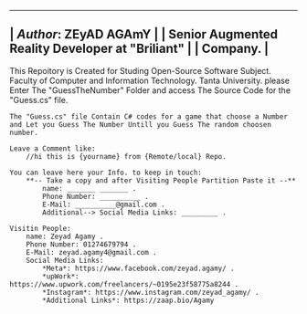 
---------------------------------------------------------------
|   *Author*: **ZEyAD AGAmY**                                 |
|       Senior Augmented Reality Developer at "Briliant"      |
|       Company.                                              |
---------------------------------------------------------------

This Repoitory is Created for Studing Open-Source Software Subject.
    Faculty of Computer and Information Technology.
    Tanta University.
please Enter The "GuessTheNumber" Folder and access The Source Code for the "Guess.cs" file.

    The "Guess.cs" file Contain C# codes for a game that choose a Number and Let you Guess The Number Untill you Guess The random choosen number.

    Leave a Comment like:
        //hi this is {yourname} from {Remote/local} Repo.
    
    You can leave here your Info. to keep in touch:
        **-- Take a copy and after Visiting People Partition Paste it --**
            name: _______ _______ .
            Phone Number: __________ .
            E-Mail: __________@gmail.com .
            Additional--> Social Media Links: _________ .

    Visitin People:
        name: Zeyad Agamy .
        Phone Number: 01274679794 .
        E-Mail: zeyad.agamy4@gmail.com .
        Social Media Links: 
            *Meta*: https://www.facebook.com/zeyad.agamy/ .
            *upWork*: https://www.upwork.com/freelancers/~0195e23f58775a8244 .
            *Instagram*: https://www.instagram.com/zeyad_agamy/ .
            *Additional Links*: https://zaap.bio/Agamy
